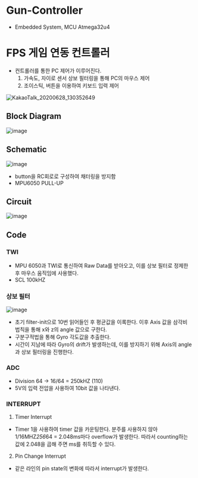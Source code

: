 # Gun-Controller
- Embedded System, MCU Atmega32u4

# FPS 게임 연동 컨트롤러
- 컨트롤러를 통한 PC 제어가 이루어진다.
  1. 가속도, 자이로 센서 상보 필터링을 통해 PC의 마우스 제어
  2. 조이스틱, 버튼을 이용하여 키보드 입력 제어

 ![KakaoTalk_20200628_130352649](https://user-images.githubusercontent.com/30331087/85937594-0455d180-b940-11ea-866b-a10554be8027.gif)


## Block Diagram
  ![image](https://user-images.githubusercontent.com/30331087/85937394-fe5ef100-b93d-11ea-9a01-c0ffec915f4f.png)

## Schematic
  ![image](https://user-images.githubusercontent.com/30331087/85937408-323a1680-b93e-11ea-91b5-aeff994bcc1c.png)
  - button을 RC회로로 구성하여 채터링을 방지함
  - MPU6050 PULL-UP

## Circuit
  ![image](https://user-images.githubusercontent.com/30331087/85937531-5518fa80-b93f-11ea-9576-c1d37a74b84d.png)


## Code

### TWI
 - MPU 6050과 TWI로 통신하여 Raw Data를 받아오고, 이를 상보 필터로 정제한 후 마우스 움직임에 사용했다.
 - SCL 100kHZ

### 상보 필터
 ![image](https://user-images.githubusercontent.com/30331087/85937431-7c22fc80-b93e-11ea-99c7-6531280d2467.png)
 - 초기 filter-init으로 10번 읽어들인 후 평균값을 이록한다. 이후 Axis 값을 삼각비 법칙을 통해 x와 z의 angle 값으로 구한다.
 - 구분구적법을 통해 Gyro 각도값을 추출한다.
 - 시간이 지남에 따라 Gyro의 drift가 발생하는데, 이를 방지하기 위해 Axis의 angle과 상보 필터링을 진행한다.

### ADC
- Division 64 -> 16/64 = 250kHZ (110)
- 5V의 입력 전압을 사용하여 10bit 값을 나타낸다.

### INTERRUPT
 1. Timer Interrupt
   - Timer 1을 사용하여 timer 값을 카운팅한다. 분주를 사용하지 않아 1/16MHZ*256*64 = 2.048ms마다 overflow가 발생한다. 따라서 counting하는 값에 2.048을 곱해 주면 ms를 취득할 수 있다.
 2. Pin Change Interrupt
   - 같은 라인의 pin state의 변화에 따라서 interrupt가 발생한다.
